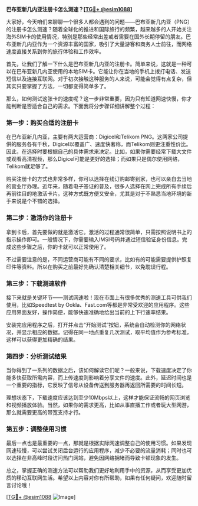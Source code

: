 **巴布亚新几内亚注册卡怎么测速？[[TG💪+ @esim1088](https://t.me/s/esim1088)]**

大家好，今天咱们来聊聊一个很多人都会遇到的问题——巴布亚新几内亚（PNG）的注册卡怎么测速？随着全球化的推进和国际旅行的频繁，越来越多的人开始关注海外SIM卡的使用情况，特别是那些经常出差或者需要在国外长期停留的朋友。巴布亚新几内亚作为一个资源丰富的国家，吸引了大量游客和商务人士前往，而网络速度直接关系到你的旅行体验和工作效率。

首先，让我们了解一下什么是巴布亚新几内亚的注册卡。简单来说，这就是一种可以在巴布亚新几内亚使用的本地SIM卡。它能让你在当地的手机上拨打电话、发送短信以及连接互联网。对于初次接触这种服务的人来说，可能会觉得有点复杂，但其实只要掌握了方法，一切都变得简单多了。

那么，如何测试这张卡的速度呢？这一步非常重要，因为只有知道网速快慢，你才能判断是否适合自己的需求。下面我将分步骤详细讲解整个过程：

### 第一步：购买合适的注册卡

在巴布亚新几内亚，主要有两大运营商：Digicel和Telikom PNG。这两家公司提供的服务各有千秋，Digicel以覆盖广、速度快著称，而Telikom则更注重性价比。因此，在选择时要根据自己的具体需求来决定。比如，如果你需要经常下载大文件或观看高清视频，那么Digicel可能是更好的选择；而如果只是偶尔使用网络，Telikom就足够了。

购买注册卡的方式也非常多样，你可以选择在线订购邮寄到家，也可以亲自去当地的营业厅办理。近年来，随着电子签证的普及，很多人选择在网上完成所有手续后再前往目的地激活卡片。这种方式既方便又安全，尤其是对于不熟悉当地环境的新手来说是个不错的选择。

### 第二步：激活你的注册卡

拿到卡后，首先要做的就是激活它。激活的过程通常很简单，只需按照说明书上的指示操作即可。一般情况下，你需要输入IMSI号码并通过短信验证身份信息。完成这些步骤之后，你的卡就可以正常使用了。

不过需要注意的是，不同运营商可能有不同的要求，比如有的可能需要提供护照复印件等资料。所以在购买之前最好先确认清楚相关细节，以免耽误行程。

### 第三步：下载测速软件

接下来就是关键环节——测试网速啦！现在市面上有很多优秀的测速工具可供我们使用，比如Speedtest by Ookla、Fast.com等都是非常受欢迎的应用程序。这些应用界面友好，操作简便，能够快速准确地给出当前的上下行速率结果。

安装完应用程序之后，打开并点击“开始测试”按钮，系统会自动检测你的网络状况，并显示相应的数据。记得在同一地点重复几次测试，取平均值作为参考标准，这样可以获得更加精确的结果。

### 第四步：分析测试结果

当你得到了一系列的数据之后，该如何解读它们呢？一般来说，下载速度决定了你能多快获取所需内容，而上传速度则影响着分享文件的速度。此外，延迟时间也是一个重要的指标，它反映了信号从设备传送到服务器再返回所需要的时间长短。

理想状态下，下载速度应该达到至少10Mbps以上，这样才能保证流畅的网页浏览和视频播放体验。当然，如果你的需求更高，比如从事直播工作或者玩大型网游，那么就需要更高的带宽支持才行。

### 第五步：调整使用习惯

最后一点也是最重要的一点，那就是根据实际网速调整自己的使用习惯。如果发现网速较慢，可以尝试关闭后台运行的应用程序，减少不必要的流量消耗；同时也可以选择在非高峰时段访问热门网站，避免因网络拥堵而导致卡顿现象的发生。

总之，掌握正确的测速方法可以帮助我们更好地利用手中的资源，从而享受更加优质的移动互联网生活。希望以上内容对你有所帮助，如果有任何疑问，欢迎随时留言讨论哦！

[[TG💪+ @esim1088](https://t.me/s/esim1088) ![Image](https://i.postimg.cc/4NQfJmqS/Snipaste-2025-05-13-00-14-12.png)]